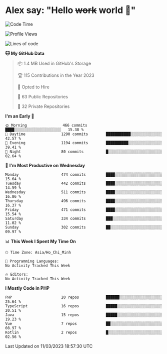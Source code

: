 # Alex say: "Hello ~~work~~ world 🐾"

<!--START_SECTION:waka-->
![Code Time](http://img.shields.io/badge/Code%20Time-839%20hrs%205%20mins-blue)

![Profile Views](http://img.shields.io/badge/Profile%20Views-0-blue)

![Lines of code](https://img.shields.io/badge/From%20Hello%20World%20I%27ve%20Written-41.9%20million%20lines%20of%20code-blue)

**🐱 My GitHub Data** 

> 📦 1.4 MB Used in GitHub's Storage 
 > 
> 🏆 115 Contributions in the Year 2023
 > 
> 💼 Opted to Hire
 > 
> 📜 63 Public Repositories 
 > 
> 🔑 32 Private Repositories 
 > 
**I'm an Early 🐤** 

```text
🌞 Morning                466 commits         ████░░░░░░░░░░░░░░░░░░░░░   15.38 % 
🌆 Daytime                1290 commits        ███████████░░░░░░░░░░░░░░   42.57 % 
🌃 Evening                1194 commits        ██████████░░░░░░░░░░░░░░░   39.41 % 
🌙 Night                  80 commits          █░░░░░░░░░░░░░░░░░░░░░░░░   02.64 % 
```
📅 **I'm Most Productive on Wednesday** 

```text
Monday                   474 commits         ████░░░░░░░░░░░░░░░░░░░░░   15.64 % 
Tuesday                  442 commits         ████░░░░░░░░░░░░░░░░░░░░░   14.59 % 
Wednesday                511 commits         ████░░░░░░░░░░░░░░░░░░░░░   16.86 % 
Thursday                 496 commits         ████░░░░░░░░░░░░░░░░░░░░░   16.37 % 
Friday                   471 commits         ████░░░░░░░░░░░░░░░░░░░░░   15.54 % 
Saturday                 334 commits         ███░░░░░░░░░░░░░░░░░░░░░░   11.02 % 
Sunday                   302 commits         ██░░░░░░░░░░░░░░░░░░░░░░░   09.97 % 
```


📊 **This Week I Spent My Time On** 

```text
🕑︎ Time Zone: Asia/Ho_Chi_Minh

💬 Programming Languages: 
No Activity Tracked This Week

🔥 Editors: 
No Activity Tracked This Week
```

**I Mostly Code in PHP** 

```text
PHP                      20 repos            ██████░░░░░░░░░░░░░░░░░░░   25.64 % 
TypeScript               16 repos            █████░░░░░░░░░░░░░░░░░░░░   20.51 % 
Java                     15 repos            █████░░░░░░░░░░░░░░░░░░░░   19.23 % 
Vue                      7 repos             ██░░░░░░░░░░░░░░░░░░░░░░░   08.97 % 
Kotlin                   2 repos             █░░░░░░░░░░░░░░░░░░░░░░░░   02.56 % 
```




 Last Updated on 11/03/2023 18:57:30 UTC
<!--END_SECTION:waka-->
